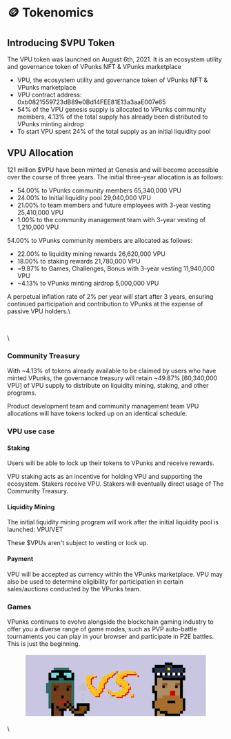 # 🪙 Tokenomics

## **Introducing $VPU Token**

The VPU token was launched on August 6th, 2021. It is an ecosystem utility and governance token of VPunks NFT & VPunks marketplace

* VPU, the ecosystem utility and governance token of VPunks NFT & VPunks marketplace
* VPU contract address:\
  0xb0821559723dB89e0Bd14FEE81E13a3aaE007e65
* 54% of the VPU genesis supply is allocated to VPunks community members, 4.13% of the total supply has already been distributed to VPunks minting airdrop
* To start VPU spent 24% of the total supply as an initial liquidity pool

## **VPU Allocation**

121 million $VPU have been minted at Genesis and will become accessible over the course of three years. The initial three-year allocation is as follows:

* 54.00% to VPunks community members 65,340,000 VPU
* 24.00% to Initial liquidity pool 29,040,000 VPU
* 21.00% to team members and future employees with 3-year vesting 25,410,000 VPU
* 1.00% to the community management team with 3-year vesting of 1,210,000 VPU

54.00% to VPunks community members are allocated as follows:

* 22.00% to liquidity mining rewards 26,620,000 VPU
* 18.00% to staking rewards 21,780,000 VPU
* \~9.87% to Games, Challenges, Bonus with 3-year vesting 11,940,000 VPU
* \~4.13% to VPunks minting airdrop 5,000,000 VPU

A perpetual inflation rate of 2% per year will start after 3 years, ensuring continued participation and contribution to VPunks at the expense of passive VPU holders.\


<figure><img src="https://lh6.googleusercontent.com/e6WTmuZ-Buuqd3vqGUNUzmQMq0SBrEC9Al8y_kZrdfrfFPO0-c8uUuoVT6t4AO1y4QBXYtkDxjohsOnOz_XQNcxwrQQ6et8R2KImdPohs3_eHPYsFmRn2Am8vWwNtL7jY_ovSH_2OayWJmLDFC4iAVM" alt=""><figcaption></figcaption></figure>

\


### Community Treasury

With \~4.13% of tokens already available to be claimed by users who have minted VPunks, the governance treasury will retain \~49.87% \[60,340,000 VPU] of VPU supply to distribute on liquidity mining, staking, and other programs.

Product development team and community management team VPU allocations will have tokens locked up on an identical schedule.

### **VPU use case**

#### Staking

Users will be able to lock up their tokens to VPunks and receive rewards.

VPU staking acts as an incentive for holding VPU and supporting the ecosystem. Stakers receive VPU. Stakers will eventually direct usage of The Community Treasury.

#### Liquidity Mining

The initial liquidity mining program will work after the initial liquidity pool is launched: VPU/VET&#x20;

These $VPUs aren't subject to vesting or lock up.

#### Payment

VPU will be accepted as currency within the VPunks marketplace. VPU may also be used to determine eligibility for participation in certain sales/auctions conducted by the VPunks team.

### Games

VPunks continues to evolve alongside the blockchain gaming industry to offer you a diverse range of game modes, such as PVP auto-battle tournaments you can play in your browser and participate in P2E battles. This is just the beginning.

<figure><img src="../.gitbook/assets/image (39).png" alt=""><figcaption></figcaption></figure>

\

